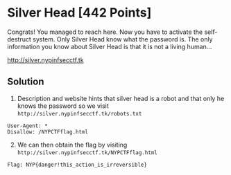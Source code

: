 # Silver Head [442 Points]

Congrats! You managed to reach here. Now you have to activate the self-destruct system. Only Silver Head know what the password is. The only information you know about Silver Head is that it is not a living human...

http://silver.nypinfsecctf.tk

## Solution

1. Description and website hints that silver head is a robot and that only he knows the password so we visit ```http://silver.nypinfsecctf.tk/robots.txt```
```
User-Agent: *
Disallow: /NYPCTFflag.html
````
2. We can then obtain the flag by visiting ```http://silver.nypinfsecctf.tk/NYPCTFflag.html```
```
Flag: NYP{danger!this_action_is_irreversible}
```
